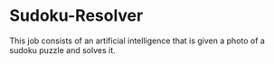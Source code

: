 # Sudoku-Resolver
This job consists of an artificial intelligence that is given a photo of a sudoku puzzle and solves it.
